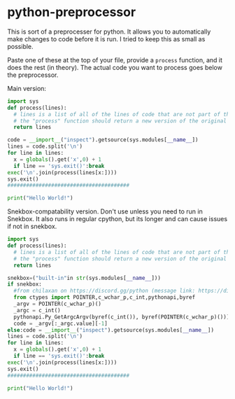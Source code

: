 # python-preprocessor

This is sort of a preprocesser for python. It allows you to automatically make changes to code before it is run. I tried to keep this as small as possible.

Paste one of these at the top of your file, provide a `process` function, and it does the rest (in theory). The actual code you want to process goes below the preprocessor.

Main version:
```python
import sys
def process(lines):
  # lines is a list of all of the lines of code that are not part of the preprocesser.
  # the "process" function should return a new version of the original "lines" list.
  return lines

code = __import__("inspect").getsource(sys.modules[__name__])
lines = code.split('\n')
for line in lines:
  x = globals().get('x',0) + 1
  if line == 'sys.exit()':break
exec('\n'.join(process(lines[x:])))
sys.exit()
#######################################

print("Hello World!")
```

Snekbox-compatability version. Don't use unless you need to run in Snekbox. It also runs in regular cpython, but its longer and can cause issues if not in snekbox.
```python
import sys
def process(lines):
  # lines is a list of all of the lines of code that are not part of the preprocesser.
  # the "process" function should return a new version of the original "lines" list.
  return lines

snekbox=("built-in"in str(sys.modules[__name__]))
if snekbox:
  #from chilaxan on https://discord.gg/python (message link: https://discord.com/channels/267624335836053506/470884583684964352/836774107609694218)
  from ctypes import POINTER,c_wchar_p,c_int,pythonapi,byref
  _argv = POINTER(c_wchar_p)()
  _argc = c_int()
  pythonapi.Py_GetArgcArgv(byref(c_int()), byref(POINTER(c_wchar_p)()))
  code = _argv[:_argc.value][-1]
else:code = __import__("inspect").getsource(sys.modules[__name__])
lines = code.split('\n')
for line in lines:
  x = globals().get('x',0) + 1
  if line == 'sys.exit()':break
exec('\n'.join(process(lines[x:])))
sys.exit()
#######################################

print("Hello World!")
```

